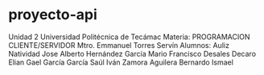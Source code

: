 # proyecto-api
Unidad 2
Universidad Politécnica de Tecámac
Materia: PROGRAMACION CLIENTE/SERVIDOR 
Mtro. Emmanuel Torres Servín 
Alumnos: Auliz Natividad Jose Alberto 
Hernández García Mario Francisco
Desales Decaro Elian Gael
García García Saúl Iván 
Zamora Aguilera Bernardo Ismael 

